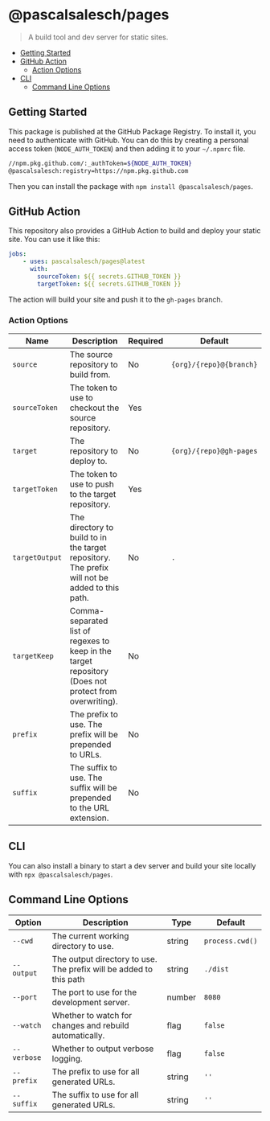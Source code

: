 # @pascalsalesch/pages

> A build tool and dev server for static sites.

- [Getting Started](#getting-started)
- [GitHub Action](#github-action)
  - [Action Options](#action-options)
- [CLI](#cli)
  - [Command Line Options](#command-line-options)

## Getting Started

This package is published at the GitHub Package Registry.
To install it, you need to authenticate with GitHub.
You can do this by creating a personal access token (`NODE_AUTH_TOKEN`) and then adding it to your `~/.npmrc` file.

```bash 
//npm.pkg.github.com/:_authToken=${NODE_AUTH_TOKEN}
@pascalsalesch:registry=https://npm.pkg.github.com
```

Then you can install the package with `npm install @pascalsalesch/pages`.


## GitHub Action

This repository also provides a GitHub Action to build and deploy your static site.
You can use it like this:

```yaml
jobs:
    - uses: pascalsalesch/pages@latest
      with:
        sourceToken: ${{ secrets.GITHUB_TOKEN }}
        targetToken: ${{ secrets.GITHUB_TOKEN }}
```

The action will build your site and push it to the `gh-pages` branch.

### Action Options

| Name | Description | Required | Default |
| --- | --- | --- | --- |
| `source` | The source repository to build from. | No | `{org}/{repo}@{branch}` |
| `sourceToken` | The token to use to checkout the source repository. | Yes | |
| `target` | The repository to deploy to. | No | `{org}/{repo}@gh-pages` |
| `targetToken` | The token to use to push to the target repository. | Yes | |
| `targetOutput` | The directory to build to in the target repository.<br>The prefix will not be added to this path. | No | `.` |
| `targetKeep` | Comma-separated list of regexes to keep in the target repository (Does not protect from overwriting). | No | |
| `prefix` | The prefix to use. The prefix will be prepended to URLs. | No | |
| `suffix` | The suffix to use. The suffix will be prepended to the URL extension. | No | |


## CLI

You can also install a binary to start a dev server and build your site locally with `npx @pascalsalesch/pages`.

## Command Line Options

| Option | Description | Type | Default |
| --- | --- | --- | --- |
| `--cwd` | The current working directory to use. | string | `process.cwd()` |
| `--output` | The output directory to use.<br>The prefix will be added to this path | string | `./dist` |
| `--port` | The port to use for the development server. | number | `8080` |
| `--watch` | Whether to watch for changes and rebuild automatically. | flag | `false` |
| `--verbose` | Whether to output verbose logging. | flag | `false` |
| `--prefix` | The prefix to use for all generated URLs. | string | `''` |
| `--suffix` | The suffix to use for all generated URLs. | string | `''` |
